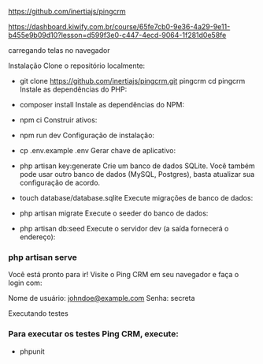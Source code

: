 https://github.com/inertiajs/pingcrm

https://dashboard.kiwify.com.br/course/65fe7cb0-9e36-4a29-9e11-b455e9b09d10?lesson=d599f3e0-c447-4ecd-9064-1f281d0e58fe

carregando telas no navegador

Instalação
Clone o repositório localmente:

* git clone https://github.com/inertiajs/pingcrm.git pingcrm
cd pingcrm
Instale as dependências do PHP:

* composer install
Instale as dependências do NPM:

* npm ci
Construir ativos:

* npm run dev
Configuração de instalação:

* cp .env.example .env
Gerar chave de aplicativo:

* php artisan key:generate
Crie um banco de dados SQLite. Você também pode usar outro banco de dados (MySQL, Postgres), basta atualizar sua configuração de acordo.

* touch database/database.sqlite
Execute migrações de banco de dados:

* php artisan migrate
Execute o seeder do banco de dados:

* php artisan db:seed
Execute o servidor dev (a saída fornecerá o endereço):

### php artisan serve
Você está pronto para ir! Visite o Ping CRM em seu navegador e faça o login com:

Nome de usuário: johndoe@example.com
Senha: secreta

Executando testes
### Para executar os testes Ping CRM, execute:

* phpunit